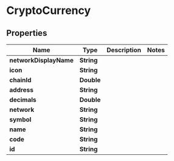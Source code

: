 

# CryptoCurrency


## Properties

| Name | Type | Description | Notes |
|------------ | ------------- | ------------- | -------------|
|**networkDisplayName** | **String** |  |  |
|**icon** | **String** |  |  |
|**chainId** | **Double** |  |  |
|**address** | **String** |  |  |
|**decimals** | **Double** |  |  |
|**network** | **String** |  |  |
|**symbol** | **String** |  |  |
|**name** | **String** |  |  |
|**code** | **String** |  |  |
|**id** | **String** |  |  |



